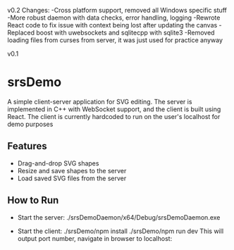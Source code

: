 v0.2
Changes:
-Cross platform support, removed all Windows specific stuff
-More robust daemon with data checks, error handling, logging
-Rewrote React code to fix issue with context being lost after updating the canvas
-Replaced boost with uwebsockets and sqlitecpp with sqlite3
-Removed loading files from curses from server, it was just used for practice anyway




v0.1
# srsDemo
A simple client-server application for SVG editing. 
The server is implemented in C++ with WebSocket support, and the client is built using React.
The client is currently hardcoded to run on the user's localhost for demo purposes

## Features
- Drag-and-drop SVG shapes
- Resize and save shapes to the server
- Load saved SVG files from the server

## How to Run
- Start the server: 
./srsDemoDaemon/x64/Debug/srsDemoDaemon.exe

- Start the client: 
./srsDemo/npm install
./srsDemo/npm run dev
This will output port number, navigate in browser to localhost:<port>
